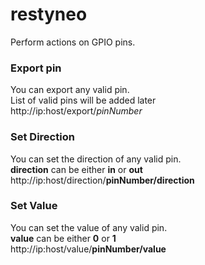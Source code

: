 # restyneo
Perform actions on GPIO pins.



### Export pin
You can export any valid pin. <br />List of valid pins will be added later <br />
http://ip:host/export/*pinNumber*

### Set Direction
You can set the direction of any valid pin. <br />
**direction** can be either **in** or **out** <br />
http://ip:host/direction/**pinNumber/direction**

### Set Value
You can set the value of any valid pin. <br />
**value** can be either **0** or **1** <br />
http://ip:host/value/**pinNumber/value**
